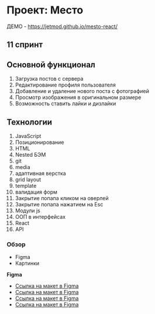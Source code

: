 # Проект: Место

ДЕМО - https://jetmod.github.io/mesto-react/

## 11 спринт

## Основной функционал

1.  Загрузка постов с сервера
2.  Редактирование профиля пользователя
3.  Добавление и удаление нового поста с фотографией
4.  Просмотр изображения в оригинальном размере
5.  Возможность ставить лайки и дизлайки

## Технологии

1. JavaScript
2. Позиционирование
3. HTML
4. Nested БЭМ
5. git
6. media
7. адаптивная верстка
8. grid layout
9. template
10. валидация форм
11. Закрытие попапа кликом на оверлей
12. Закрытие попапа нажатием на Esc
13. Модули js
14. ООП в интерфейсах
15. React
16. API

### Обзор

- Figma
- Картинки

**Figma**

- [Ссылка на макет в Figma](https://www.figma.com/file/2cn9N9jSkmxD84oJik7xL7/JavaScript.-Sprint-4?node-id=0%3A1)
- [Ссылка на макет в Figma](https://www.figma.com/file/bjyvbKKJN2naO0ucURl2Z0/JavaScript.-Sprint-5?type=design&node-id=0-1&mode=design)
- [Ссылка на макет в Figma](https://www.figma.com/file/kRVLKwYG3d1HGLvh7JFWRT/JavaScript.-Sprint-6?type=design&node-id=0-1&mode=design&t=aT0eoFc9fLNq1JCS-0)
- [Ссылка на макет в Figma](<https://www.figma.com/file/72UuwS5jGyzFY0YbWsLj7N/JavaScript.-Sprint-9-(Copy)?type=design&node-id=109-75&mode=design&t=wYjkMo9jnQjRGjeQ-0>)
